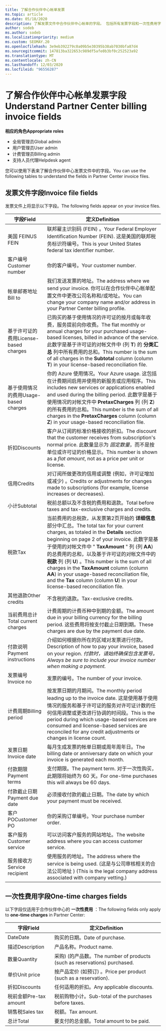 ```yaml
---
title: 了解合作伙伴中心帐单发票
ms.topic: article
ms.date: 05/18/2020
description: 了解发票文件中合作伙伴中心帐单的字段。 包括所有发票字段和一次性费用字段的字段和定义。
author: sodeb
ms.author: sodeb
ms.localizationpriority: medium
ms.custom: SEOMAY.20
ms.openlocfilehash: 3e9eb392279c0a09b5e30395b38ab7030bfa87d4
ms.sourcegitcommit: 147813ba322653c989df5afe0b3bf0c252523a92
ms.translationtype: MT
ms.contentlocale: zh-CN
ms.lasthandoff: 12/03/2020
ms.locfileid: "96556287"
---
```

# <a name="understand-partner-center-billing-invoice-fields"></a><span data-ttu-id="0a1a0-104">了解合作伙伴中心帐单发票字段</span><span class="sxs-lookup"><span data-stu-id="0a1a0-104">Understand Partner Center billing invoice fields</span></span>

<span data-ttu-id="0a1a0-105">**相应的角色**</span><span class="sxs-lookup"><span data-stu-id="0a1a0-105">**Appropriate roles**</span></span>

- <span data-ttu-id="0a1a0-106">全局管理员</span><span class="sxs-lookup"><span data-stu-id="0a1a0-106">Global admin</span></span>
- <span data-ttu-id="0a1a0-107">用户管理员</span><span class="sxs-lookup"><span data-stu-id="0a1a0-107">User admin</span></span>
- <span data-ttu-id="0a1a0-108">计费管理员</span><span class="sxs-lookup"><span data-stu-id="0a1a0-108">Billing admin</span></span>
- <span data-ttu-id="0a1a0-109">支持人员代理</span><span class="sxs-lookup"><span data-stu-id="0a1a0-109">Helpdesk agent</span></span>

<span data-ttu-id="0a1a0-110">您可以使用下表来了解合作伙伴中心发票文件中的字段。</span><span class="sxs-lookup"><span data-stu-id="0a1a0-110">You can use the following tables to understand the fields in Partner Center invoice files.</span></span>

## <a name="invoice-file-fields"></a><span data-ttu-id="0a1a0-111">发票文件字段</span><span class="sxs-lookup"><span data-stu-id="0a1a0-111">Invoice file fields</span></span>

<span data-ttu-id="0a1a0-112">发票文件上将显示以下字段。</span><span class="sxs-lookup"><span data-stu-id="0a1a0-112">The following fields appear on your invoice files.</span></span>

| <span data-ttu-id="0a1a0-113">字段</span><span class="sxs-lookup"><span data-stu-id="0a1a0-113">Field</span></span> | <span data-ttu-id="0a1a0-114">定义</span><span class="sxs-lookup"><span data-stu-id="0a1a0-114">Definition</span></span> |
| ----- | ---------- |
| <span data-ttu-id="0a1a0-115">美国 FEIN</span><span class="sxs-lookup"><span data-stu-id="0a1a0-115">US FEIN</span></span> | <span data-ttu-id="0a1a0-116">联邦雇主识别码 (FEIN) 。</span><span class="sxs-lookup"><span data-stu-id="0a1a0-116">Your Federal Employer Identification Number (FEIN).</span></span> <span data-ttu-id="0a1a0-117">这是美国的联邦税务标识符编号。</span><span class="sxs-lookup"><span data-stu-id="0a1a0-117">This is your United States federal tax identifier number.</span></span> |
| <span data-ttu-id="0a1a0-118">客户编号</span><span class="sxs-lookup"><span data-stu-id="0a1a0-118">Customer number</span></span> | <span data-ttu-id="0a1a0-119">你的客户编号。</span><span class="sxs-lookup"><span data-stu-id="0a1a0-119">Your customer number.</span></span> |
| <span data-ttu-id="0a1a0-120">帐单邮寄地址</span><span class="sxs-lookup"><span data-stu-id="0a1a0-120">Bill to</span></span> | <span data-ttu-id="0a1a0-121">我们发送发票的地址。</span><span class="sxs-lookup"><span data-stu-id="0a1a0-121">The address where we send your invoice.</span></span> <span data-ttu-id="0a1a0-122">你可以在合作伙伴中心帐单配置文件中更改公司名称和/或地址。</span><span class="sxs-lookup"><span data-stu-id="0a1a0-122">You can change your company name and/or address in your Partner Center billing profile.</span></span> |
| <span data-ttu-id="0a1a0-123">基于许可证的费用</span><span class="sxs-lookup"><span data-stu-id="0a1a0-123">License-based charges</span></span> | <span data-ttu-id="0a1a0-124">已购买的基于使用情况的许可证的按月或每年收费，服务提前向你收费。</span><span class="sxs-lookup"><span data-stu-id="0a1a0-124">The flat monthly or annual charges for your purchased usage-based licenses, billed in advance of the service.</span></span> <span data-ttu-id="0a1a0-125">此数字是基于许可证的对帐文件中 (列 **T**) 的 **分类汇总** 列中所有费用的总和。</span><span class="sxs-lookup"><span data-stu-id="0a1a0-125">This number is the sum of all charges in the **Subtotal** column (column **T**) in your license-based reconciliation file.</span></span> |
| <span data-ttu-id="0a1a0-126">基于使用情况的费用</span><span class="sxs-lookup"><span data-stu-id="0a1a0-126">Usage-based charges</span></span> | <span data-ttu-id="0a1a0-127">你的 Azure 使用情况。</span><span class="sxs-lookup"><span data-stu-id="0a1a0-127">Your Azure usage.</span></span> <span data-ttu-id="0a1a0-128">这包括在计费期间启用并使用的新服务或应用程序。</span><span class="sxs-lookup"><span data-stu-id="0a1a0-128">This includes new services or applications enabled and used during the billing period.</span></span> <span data-ttu-id="0a1a0-129">此数字是基于使用情况的对帐文件中 **PretaxCharges** 列 (列 **Z**) 的所有费用的总和。</span><span class="sxs-lookup"><span data-stu-id="0a1a0-129">This number is the sum of all charges in the **PretaxCharges** column (column **Z**) in your usage-based reconciliation file.</span></span> |
| <span data-ttu-id="0a1a0-130">折扣</span><span class="sxs-lookup"><span data-stu-id="0a1a0-130">Discounts</span></span> | <span data-ttu-id="0a1a0-131">客户从订阅的标准价格接收的折扣。</span><span class="sxs-lookup"><span data-stu-id="0a1a0-131">The discount that the customer receives from subscription's normal price.</span></span> <span data-ttu-id="0a1a0-132">此数量显示为 *固定数量*，而不是按单位或许可证的价格显示。</span><span class="sxs-lookup"><span data-stu-id="0a1a0-132">This number is shown as a *flat amount*, not as a price per unit or license.</span></span> |
| <span data-ttu-id="0a1a0-133">信用</span><span class="sxs-lookup"><span data-stu-id="0a1a0-133">Credits</span></span> | <span data-ttu-id="0a1a0-134">对订阅所做更改的信用或调整 (例如，许可证增加或减少) 。</span><span class="sxs-lookup"><span data-stu-id="0a1a0-134">Credits or adjustments for changes made to subscriptions (for example, license increases or decreases).</span></span> |
| <span data-ttu-id="0a1a0-135">小计</span><span class="sxs-lookup"><span data-stu-id="0a1a0-135">Subtotal</span></span> | <span data-ttu-id="0a1a0-136">税前总额以及不含税的费用和退款。</span><span class="sxs-lookup"><span data-stu-id="0a1a0-136">Total before taxes and tax-exclusive charges and credits.</span></span> |
| <span data-ttu-id="0a1a0-137">税款</span><span class="sxs-lookup"><span data-stu-id="0a1a0-137">Tax</span></span> | <span data-ttu-id="0a1a0-138">当前费用的总税款，从发票第2页开始的 **详细信息** 部分中汇总。</span><span class="sxs-lookup"><span data-stu-id="0a1a0-138">The total tax for your current charges, as totaled in the **Details** section beginning on page 2 of your invoice.</span></span> <span data-ttu-id="0a1a0-139">此数字是基于使用的对帐文件中 " **TaxAmount** " 列 (列 **AA**) 的总费用的总和，以及基于许可证的对帐文件中的 **税款** 列 (列 **U**) 。</span><span class="sxs-lookup"><span data-stu-id="0a1a0-139">This number is the sum of all charges in the **TaxAmount** column (column **AA**) in your usage-based reconciliation file, and the **Tax** column (column **U**) in your license-based reconciliation file.</span></span> |
| <span data-ttu-id="0a1a0-140">其他退款</span><span class="sxs-lookup"><span data-stu-id="0a1a0-140">Other credits</span></span> | <span data-ttu-id="0a1a0-141">不含税的退款。</span><span class="sxs-lookup"><span data-stu-id="0a1a0-141">Tax-exclusive credits.</span></span> |
| <span data-ttu-id="0a1a0-142">当前费用总计</span><span class="sxs-lookup"><span data-stu-id="0a1a0-142">Total current charges</span></span> | <span data-ttu-id="0a1a0-143">计费周期的计费币种中到期的金额。</span><span class="sxs-lookup"><span data-stu-id="0a1a0-143">The amount due in your billing currency for the billing period.</span></span> <span data-ttu-id="0a1a0-144">这些费用将按支付截止日期到期。</span><span class="sxs-lookup"><span data-stu-id="0a1a0-144">These charges are due by the payment due date.</span></span> |
| <span data-ttu-id="0a1a0-145">付款说明</span><span class="sxs-lookup"><span data-stu-id="0a1a0-145">Payment instructions</span></span> | <span data-ttu-id="0a1a0-146">介绍如何根据你所在的区域对发票进行付款。</span><span class="sxs-lookup"><span data-stu-id="0a1a0-146">Description of how to pay your invoice, based on your region.</span></span> <span data-ttu-id="0a1a0-147">*付款时，请始终确保包含发票号。*</span><span class="sxs-lookup"><span data-stu-id="0a1a0-147">*Always be sure to include your invoice number when making a payment.*</span></span> |
| <span data-ttu-id="0a1a0-148">发票编号</span><span class="sxs-lookup"><span data-stu-id="0a1a0-148">Invoice no</span></span> | <span data-ttu-id="0a1a0-149">发票的编号。</span><span class="sxs-lookup"><span data-stu-id="0a1a0-149">The number of your invoice.</span></span> |
| <span data-ttu-id="0a1a0-150">计费周期</span><span class="sxs-lookup"><span data-stu-id="0a1a0-150">Billing period</span></span> | <span data-ttu-id="0a1a0-151">按发票日期的月期间。</span><span class="sxs-lookup"><span data-stu-id="0a1a0-151">The monthly period leading up to the invoice date.</span></span> <span data-ttu-id="0a1a0-152">这是使用基于使用情况的服务和基于许可证的服务对许可证计数的任何信用调整或更改进行协调的时间段。</span><span class="sxs-lookup"><span data-stu-id="0a1a0-152">This is the period during which usage-based services are consumed and license-based services are reconciled for any credit adjustments or changes in license count.</span></span> |
| <span data-ttu-id="0a1a0-153">发票日期</span><span class="sxs-lookup"><span data-stu-id="0a1a0-153">Invoice date</span></span> | <span data-ttu-id="0a1a0-154">每月生成发票的帐单日期或周年周年日。</span><span class="sxs-lookup"><span data-stu-id="0a1a0-154">The billing date or anniversary date on which your invoice is generated each month.</span></span> |
| <span data-ttu-id="0a1a0-155">付款期限</span><span class="sxs-lookup"><span data-stu-id="0a1a0-155">Payment terms</span></span> | <span data-ttu-id="0a1a0-156">支付期限。</span><span class="sxs-lookup"><span data-stu-id="0a1a0-156">The payment term.</span></span> <span data-ttu-id="0a1a0-157">对于一次性购买，此期限将始终为 60 天。</span><span class="sxs-lookup"><span data-stu-id="0a1a0-157">For one-time purchases this will always be 60 days.</span></span> |
| <span data-ttu-id="0a1a0-158">付款截止日期</span><span class="sxs-lookup"><span data-stu-id="0a1a0-158">Payment due date</span></span> | <span data-ttu-id="0a1a0-159">必须接收付款的截止日期。</span><span class="sxs-lookup"><span data-stu-id="0a1a0-159">The date by which your payment must be received.</span></span> |
| <span data-ttu-id="0a1a0-160">客户 PO</span><span class="sxs-lookup"><span data-stu-id="0a1a0-160">Customer PO</span></span> | <span data-ttu-id="0a1a0-161">你的采购订单编号。</span><span class="sxs-lookup"><span data-stu-id="0a1a0-161">Your purchase number order.</span></span> |
| <span data-ttu-id="0a1a0-162">客户服务</span><span class="sxs-lookup"><span data-stu-id="0a1a0-162">Customer service</span></span> | <span data-ttu-id="0a1a0-163">可以访问客户服务的网站地址。</span><span class="sxs-lookup"><span data-stu-id="0a1a0-163">The website address where you can access customer service.</span></span> |
| <span data-ttu-id="0a1a0-164">服务接收方</span><span class="sxs-lookup"><span data-stu-id="0a1a0-164">Service recipient</span></span> | <span data-ttu-id="0a1a0-165">使用服务的地址。</span><span class="sxs-lookup"><span data-stu-id="0a1a0-165">The address where the service is being used.</span></span> <span data-ttu-id="0a1a0-166"> (这是与公司审核相关的合法公司地址 ) </span><span class="sxs-lookup"><span data-stu-id="0a1a0-166">(This is the legal company address associated with company vetting.)</span></span> |

## <a name="one-time-charges-fields"></a><span data-ttu-id="0a1a0-167">一次性费用字段</span><span class="sxs-lookup"><span data-stu-id="0a1a0-167">One-time charges fields</span></span>

<span data-ttu-id="0a1a0-168">以下字段仅适用于合作伙伴中心的 **一次性费用** ：</span><span class="sxs-lookup"><span data-stu-id="0a1a0-168">The following fields only apply to **one-time charges** in Partner Center:</span></span>

| <span data-ttu-id="0a1a0-169">字段</span><span class="sxs-lookup"><span data-stu-id="0a1a0-169">Field</span></span> | <span data-ttu-id="0a1a0-170">定义</span><span class="sxs-lookup"><span data-stu-id="0a1a0-170">Definition</span></span> |
| ----- | ---------- |
| <span data-ttu-id="0a1a0-171">Date</span><span class="sxs-lookup"><span data-stu-id="0a1a0-171">Date</span></span> | <span data-ttu-id="0a1a0-172">购买的日期。</span><span class="sxs-lookup"><span data-stu-id="0a1a0-172">Date of purchase.</span></span> |
| <span data-ttu-id="0a1a0-173">描述</span><span class="sxs-lookup"><span data-stu-id="0a1a0-173">Description</span></span> | <span data-ttu-id="0a1a0-174">产品名称。</span><span class="sxs-lookup"><span data-stu-id="0a1a0-174">Product name.</span></span> |
| <span data-ttu-id="0a1a0-175">数量</span><span class="sxs-lookup"><span data-stu-id="0a1a0-175">Quantity</span></span> | <span data-ttu-id="0a1a0-176">采购)  (的产品数。</span><span class="sxs-lookup"><span data-stu-id="0a1a0-176">The number of products (such as reservations) purchased.</span></span> |
| <span data-ttu-id="0a1a0-177">单价</span><span class="sxs-lookup"><span data-stu-id="0a1a0-177">Unit price</span></span> | <span data-ttu-id="0a1a0-178">按产品定价 (如预订) 。</span><span class="sxs-lookup"><span data-stu-id="0a1a0-178">Price per product (such as a reservation).</span></span> |
| <span data-ttu-id="0a1a0-179">折扣</span><span class="sxs-lookup"><span data-stu-id="0a1a0-179">Discounts</span></span> | <span data-ttu-id="0a1a0-180">任何适用的折扣。</span><span class="sxs-lookup"><span data-stu-id="0a1a0-180">Any applicable discounts.</span></span> |
| <span data-ttu-id="0a1a0-181">税前金额</span><span class="sxs-lookup"><span data-stu-id="0a1a0-181">Pre-tax amount</span></span> | <span data-ttu-id="0a1a0-182">税前购物小计。</span><span class="sxs-lookup"><span data-stu-id="0a1a0-182">Sub-total of the purchases before taxes.</span></span> |
| <span data-ttu-id="0a1a0-183">销售税</span><span class="sxs-lookup"><span data-stu-id="0a1a0-183">Sales tax</span></span> | <span data-ttu-id="0a1a0-184">税额。</span><span class="sxs-lookup"><span data-stu-id="0a1a0-184">Tax amount.</span></span> |
| <span data-ttu-id="0a1a0-185">总计</span><span class="sxs-lookup"><span data-stu-id="0a1a0-185">Total</span></span> | <span data-ttu-id="0a1a0-186">要支付的总金额。</span><span class="sxs-lookup"><span data-stu-id="0a1a0-186">Total amount to be paid.</span></span> |
